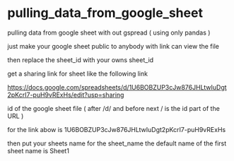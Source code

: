 # pulling_data_from_google_sheet

pulling data from google sheet with out gspread ( using only pandas )


just make your google sheet public to anybody with link can view the file


then replace the sheet_id with your owns sheet_id


get a sharing link for sheet like the following link

https://docs.google.com/spreadsheets/d/1U6BOBZUP3cJw876JHLtwIuDgt2pKcrI7-puH9vRExHs/edit?usp=sharing

id of the google sheet file ( after /d/ and before next / is the id part of the URL )

for the link abow is 1U6BOBZUP3cJw876JHLtwIuDgt2pKcrI7-puH9vRExHs

then put your sheets name for the sheet_name the default name of the first sheet name is Sheet1

